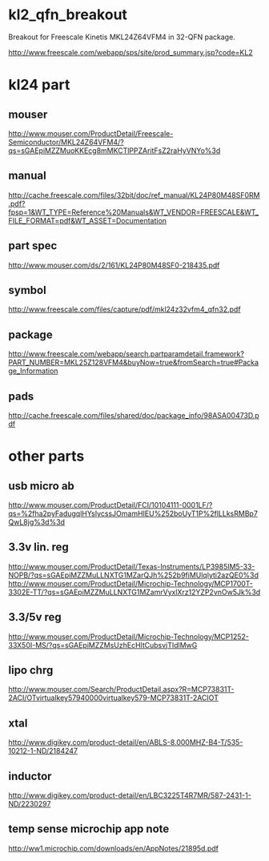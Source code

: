 kl2_qfn_breakout
================

Breakout for Freescale Kinetis MKL24Z64VFM4 in 32-QFN package.

http://www.freescale.com/webapp/sps/site/prod_summary.jsp?code=KL2

kl24 part
=====
mouser
-----
http://www.mouser.com/ProductDetail/Freescale-Semiconductor/MKL24Z64VFM4/?qs=sGAEpiMZZMuoKKEcg8mMKCTlPPZAritFsZ2raHyVNYo%3d

manual
-----
http://cache.freescale.com/files/32bit/doc/ref_manual/KL24P80M48SF0RM.pdf?fpsp=1&WT_TYPE=Reference%20Manuals&WT_VENDOR=FREESCALE&WT_FILE_FORMAT=pdf&WT_ASSET=Documentation

part spec
-----
http://www.mouser.com/ds/2/161/KL24P80M48SF0-218435.pdf

symbol
-----
http://www.freescale.com/files/capture/pdf/mkl24z32vfm4_qfn32.pdf

package
-----
http://www.freescale.com/webapp/search.partparamdetail.framework?PART_NUMBER=MKL25Z128VFM4&buyNow=true&fromSearch=true#Package_Information

pads
-----
http://cache.freescale.com/files/shared/doc/package_info/98ASA00473D.pdf

other parts
=====
usb micro ab
-----
http://www.mouser.com/ProductDetail/FCI/10104111-0001LF/?qs=%2fha2pyFadugqlHYsIycssJOmamHIEU%252boUyT1P%2flLLksRMBp7QwL8jg%3d%3d

3.3v lin. reg
-----
http://www.mouser.com/ProductDetail/Texas-Instruments/LP3985IM5-33-NOPB/?qs=sGAEpiMZZMuLLNXTG1MZarQJh%252b9fiMUlqlyti2azQE0%3d
http://www.mouser.com/ProductDetail/Microchip-Technology/MCP1700T-3302E-TT/?qs=sGAEpiMZZMuLLNXTG1MZamrVyxlXrz12YZP2vnOw5Jk%3d

3.3/5v reg
-----
http://www.mouser.com/ProductDetail/Microchip-Technology/MCP1252-33X50I-MS/?qs=sGAEpiMZZMsUzhEcHltCubsvjTIdlMwG

lipo chrg
-----
http://www.mouser.com/Search/ProductDetail.aspx?R=MCP73831T-2ACI/OTvirtualkey57940000virtualkey579-MCP73831T-2ACIOT

xtal
-----
http://www.digikey.com/product-detail/en/ABLS-8.000MHZ-B4-T/535-10212-1-ND/2184247

inductor
-----
http://www.digikey.com/product-detail/en/LBC3225T4R7MR/587-2431-1-ND/2230297

temp sense microchip app note
-----
http://ww1.microchip.com/downloads/en/AppNotes/21895d.pdf
